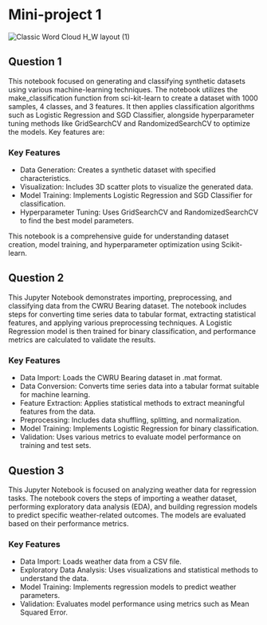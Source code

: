# Mini-project 1

![Classic Word Cloud H_W layout (1)](https://github.com/mmghorbani/KNTU-ML-Course-2024/assets/162275285/881023bd-95f5-4e5b-a29f-60a43a8bca35)


## Question 1
This notebook focused on generating and classifying synthetic datasets using various machine-learning techniques. The notebook utilizes the make_classification function from sci-kit-learn to create a dataset with 1000 samples, 4 classes, and 3 features. It then applies classification algorithms such as Logistic Regression and SGD Classifier, alongside hyperparameter tuning methods like GridSearchCV and RandomizedSearchCV to optimize the models. Key features are:

### Key Features
- Data Generation: Creates a synthetic dataset with specified characteristics.
- Visualization: Includes 3D scatter plots to visualize the generated data.
- Model Training: Implements Logistic Regression and SGD Classifier for classification.
- Hyperparameter Tuning: Uses GridSearchCV and RandomizedSearchCV to find the best model parameters.

This notebook is a comprehensive guide for understanding dataset creation, model training, and hyperparameter optimization using Scikit-learn.

## Question 2
This Jupyter Notebook demonstrates importing, preprocessing, and classifying data from the CWRU Bearing dataset. The notebook includes steps for converting time series data to tabular format, extracting statistical features, and applying various preprocessing techniques. A Logistic Regression model is then trained for binary classification, and performance metrics are calculated to validate the results.

### Key Features
- Data Import: Loads the CWRU Bearing dataset in .mat format.
- Data Conversion: Converts time series data into a tabular format suitable for machine learning.
- Feature Extraction: Applies statistical methods to extract meaningful features from the data.
- Preprocessing: Includes data shuffling, splitting, and normalization.
- Model Training: Implements Logistic Regression for binary classification.
- Validation: Uses various metrics to evaluate model performance on training and test sets.

## Question 3
This Jupyter Notebook is focused on analyzing weather data for regression tasks. The notebook covers the steps of importing a weather dataset, performing exploratory data analysis (EDA), and building regression models to predict specific weather-related outcomes. The models are evaluated based on their performance metrics.

### Key Features
- Data Import: Loads weather data from a CSV file.
- Exploratory Data Analysis: Uses visualizations and statistical methods to understand the data.
- Model Training: Implements regression models to predict weather parameters.
- Validation: Evaluates model performance using metrics such as Mean Squared Error.
